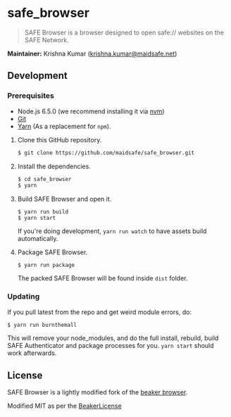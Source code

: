 # safe_browser

> SAFE Browser is a browser designed to open safe:// websites on the SAFE Network.

**Maintainer:** Krishna Kumar (krishna.kumar@maidsafe.net)

## Development

### Prerequisites

  * Node.js 6.5.0 (we recommend installing it via [nvm](https://github.com/creationix/nvm))
  * [Git](https://git-scm.com/)
  * [Yarn](https://yarnpkg.com) (As a replacement for `npm`).


1. Clone this GitHub repository.

    ```bash
    $ git clone https://github.com/maidsafe/safe_browser.git
    ```

2. Install the dependencies.

    ``` bash
    $ cd safe_browser
    $ yarn
    ```

3. Build SAFE Browser and open it.

    ```
    $ yarn run build
    $ yarn start
    ```

    If you're doing development, `yarn run watch` to have assets build automatically.

6. Package SAFE Browser.

   ```
   $ yarn run package
   ```

    The packed SAFE Browser will be found inside `dist` folder.

### Updating

If you pull latest from the repo and get weird module errors, do:

```bash
$ yarn run burnthemall
```
This will remove your node_modules, and do the full install, rebuild, build SAFE Authenticator and package  processes for you. `yarn start` should work afterwards.

## License

SAFE Browser is a lightly modified fork of the [beaker browser](https://www.beakerbrowser.com/).

Modified MIT as per the [BeakerLicense](https://github.com/joshuef/beaker/blob/master/BEAKER_LICENSE.md)
